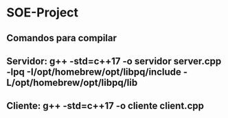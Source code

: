 # SOE-Project


## Comandos para compilar
## Servidor: g++ -std=c++17 -o servidor server.cpp -lpq -I/opt/homebrew/opt/libpq/include -L/opt/homebrew/opt/libpq/lib
## Cliente: g++ -std=c++17 -o cliente client.cpp
